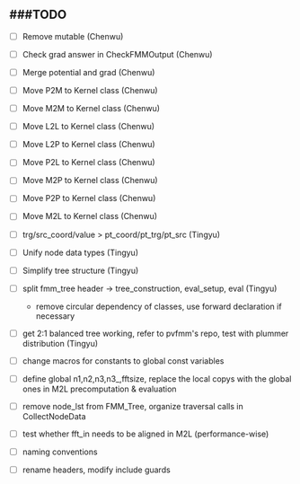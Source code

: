 ###TODO
-------------

- [ ] Remove mutable (Chenwu)
- [ ] Check grad answer in CheckFMMOutput (Chenwu)
- [ ] Merge potential and grad (Chenwu)
- [ ] Move P2M to Kernel class (Chenwu)
- [ ] Move M2M to Kernel class (Chenwu)
- [ ] Move L2L to Kernel class (Chenwu)
- [ ] Move L2P to Kernel class (Chenwu)
- [ ] Move P2L to Kernel class (Chenwu)
- [ ] Move M2P to Kernel class (Chenwu)
- [ ] Move P2P to Kernel class (Chenwu)
- [ ] Move M2L to Kernel class (Chenwu)
- [ ] trg/src_coord/value > pt_coord/pt_trg/pt_src (Tingyu)
- [ ] Unify node data types (Tingyu)
- [ ] Simplify tree structure (Tingyu)
- [ ] split fmm_tree header -> tree_construction, eval_setup, eval (Tingyu)
  - remove circular dependency of classes, use forward declaration if necessary
- [ ] get 2:1 balanced tree working, refer to pvfmm's repo, test with plummer distribution (Tingyu)

- [ ] change macros for constants to global const variables
- [ ] define global n1,n2,n3,n3\_,fftsize, replace the local copys with the global ones in M2L precomputation & evaluation
- [ ] remove node_lst from FMM_Tree, organize traversal calls in CollectNodeData
- [ ] test whether fft_in needs to be aligned in M2L (performance-wise)
- [ ] naming conventions
- [ ] rename headers, modify include guards
